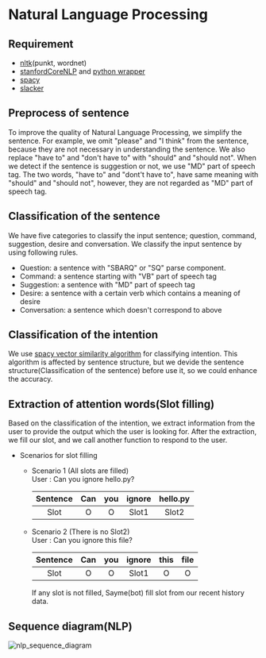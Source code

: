 # Natural Language Processing

## Requirement

- [nltk](https://www.nltk.org/)(punkt, wordnet)
- [stanfordCoreNLP](https://stanfordnlp.github.io/CoreNLP/) and [python wrapper](https://github.com/Lynten/stanford-corenlp)
- [spacy](https://spacy.io/)
- [slacker](https://github.com/os/slacker)

## Preprocess of sentence

To improve the quality of Natural Language Processing, we simplify the sentence. For example, we omit "please" and "I think" from the sentence, because they are not necessary in understanding the sentence. We also replace "have to" and "don't have to" with "should" and "should not". When we detect if the sentence is suggestion or not, we use "MD" part of speech tag. The two words, "have to" and "dont't have to", have same meaning with "should" and "should not", however, they are not regarded as "MD" part of speech tag.

## Classification of the sentence

We have five categories to classify the input sentence; question, command, suggestion, desire and conversation. We classify the input sentence by using following rules.

- Question: a sentence with "SBARQ" or "SQ" parse component.
- Command: a sentence starting with "VB" part of speech tag
- Suggestion: a sentence with "MD" part of speech tag
- Desire: a sentence with a certain verb which contains a meaning of desire
- Conversation: a sentence which doesn't correspond to above

## Classification of the intention

We use [spacy vector similarity algorithm](https://spacy.io/usage/vectors-similarity) for classifying intention. This algorithm is affected by sentence structure, but we devide the sentence structure(Classification of the sentence) before use it, so we could enhance the accuracy.

## Extraction of attention words(Slot filling)

Based on the classification of the intention, we extract information from the user to provide the output which the user is looking for. After the extraction, we fill our slot, and we call another function to respond to the user.

- Scenarios for slot filling

  -  Scenario 1 (All slots are filled)  
User : Can you ignore hello.py?

      | Sentence | Can | you | ignore  | hello.py  |
      |:----------:|:---:|:------:|:--------:|:--------:|
      | Slot     | O | O    | Slot1 | Slot2  |

  - Scenario 2 (There is no Slot2)  
User : Can you ignore this file?

      | Sentence | Can | you | ignore  | this | file |
      |:----------:|:---:|:------:|:-------:|:---------:|:---------:|
      | Slot     | O | O    | Slot1 | O       | O |

      If any slot is not filled, Sayme(bot) fill slot from our recent history data.


## Sequence diagram(NLP)

![nlp_sequence_diagram](https://github.com/UCNLP/conflict-detector/blob/py3_server/images/nlp_sequence_diagram.jpg)
